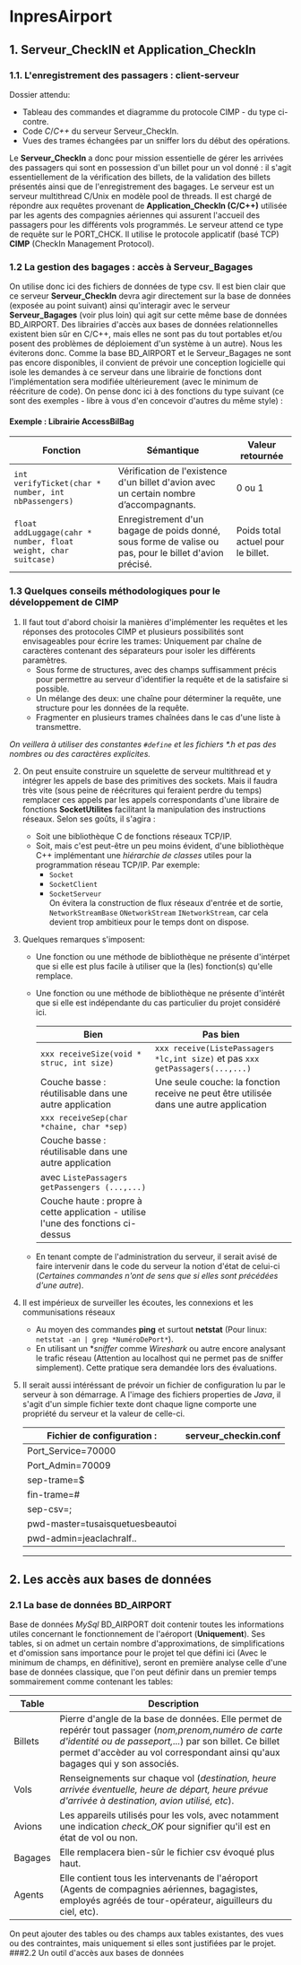 # InpresAirport
## 1. Serveur_CheckIN et Application_CheckIn
### 1.1. L'enregistrement des passagers : client-serveur
Dossier attendu: 
- Tableau des commandes et diagramme du protocole CIMP - du type ci-contre.
- Code *C*/*C++* du serveur Serveur_CheckIn.
- Vues des trames échangées par un sniffer lors du début des opérations.

Le **Serveur_CheckIn** a donc pour mission essentielle de gérer les arrivées des
passagers qui sont en possession d'un billet pour un vol donné : il s'agit essentiellement de la
vérification des billets, de la validation des billets présentés ainsi que de l'enregistrement des
bagages.
Le serveur est un serveur multithread C/Unix en modèle pool de threads. Il est chargé
de répondre aux requêtes provenant de **Application_CheckIn (C/C++)** utilisée par les agents
des compagnies aériennes qui assurent l'accueil des passagers pour les différents vols
programmés. Le serveur attend ce type de requête sur le PORT_CHCK. Il utilise le protocole
applicatif (basé TCP) **CIMP** (CheckIn Management Protocol).
### 1.2 La gestion des bagages : accès à Serveur_Bagages
On utilise donc ici des fichiers de données de type csv. Il est bien clair que ce serveur
**Serveur_CheckIn** devra agir directement sur la base de données (exposée au point suivant)
ainsi qu'interagir avec le serveur **Serveur_Bagages** (voir plus loin) qui agit sur cette même
base de données BD_AIRPORT.
Des librairies d'accès aux bases de données relationnelles existent bien sûr en C/C++,
mais elles ne sont pas du tout portables et/ou posent des problèmes de déploiement d'un
système à un autre). Nous les éviterons donc.
Comme la base BD_AIRPORT et le Serveur_Bagages ne sont pas encore disponibles,
il convient de prévoir une conception logicielle qui isole les demandes à ce serveur dans une
librairie de fonctions dont l'implémentation sera modifiée ultérieurement (avec le minimum
de réécriture de code). On pense donc ici à des fonctions du type suivant (ce sont des
exemples - libre à vous d'en concevoir d'autres du même style) :

#### Exemple : Librairie AccessBilBag

Fonction | Sémantique | Valeur retournée
--- | --- | --- 
`int verifyTicket(char * number, int nbPassengers)` | Vérification de l'existence d'un billet d'avion avec un certain nombre d’accompagnants. | 0 ou 1
`float addLuggage(cahr * number, float weight, char suitcase)`|Enregistrement d'un bagage de poids donné, sous forme de valise ou pas, pour le billet d'avion précisé.| Poids total actuel pour le billet.

### **1.3 Quelques conseils méthodologiques pour le développement de CIMP**

 1. Il faut tout d'abord choisir la manières d'implémenter les requêtes et les réponses des protocoles CIMP et plusieurs possibilités sont envisageables pour écrire les trames:
	Uniquement par chaîne de caractères contenant des séparateurs pour isoler les différents paramètres.
	- Sous forme de structures, avec des champs suffisamment précis pour permettre au serveur d'identifier la requête et de la satisfaire si possible.
	- Un mélange des deux: une chaîne pour déterminer la requête, une structure pour les données de la requête.
	- Fragmenter en plusieurs trames chaînées dans le cas d'une liste à transmettre.

*On veillera à utiliser des constantes `#define` et les fichiers \*.h et pas des nombres ou des caractères explicites.*

2. On peut ensuite construire un squelette de serveur multithread et y intégrer les appels de base des primitives des sockets. Mais il faudra très vite (sous peine de réécritures qui feraient perdre du temps) remplacer ces appels par les appels correspondants d'une libraire de fonctions **SocketUtilites** facilitant la manipulation des instructions réseaux. Selon ses goûts, il s'agira :
	- Soit une bibliothèque C de fonctions réseaux TCP/IP.
	- Soit, mais c'est peut-être un peu moins évident, d'une bibliothèque C++ implémentant une *hiérarchie de classes* utiles pour la programmation réseau TCP/IP.
Par exemple:
		- `Socket`
		- `SocketClient`
		- `SocketServeur`\
On évitera la construction de flux réseaux d'entrée et de sortie, `NetworkStreamBase` `ONetworkStream` `INetworkStream`, car cela devient trop ambitieux pour le temps dont on dispose.
3. Quelques remarques s'imposent:
    - Une fonction ou une méthode de bibliothèque ne présente d'intérpet que si elle est plus facile à utiliser que la (les) fonction(s) qu'elle remplace.
    - Une fonction ou une méthode de bibliothèque ne présente d'intérêt que si elle est indépendante du cas particulier du projet considéré ici.
    
        Bien | Pas bien
        --- | ---
        `xxx receiveSize(void * struc, int size)` | `xxx receive(ListePassagers *lc,int size)` et pas `xxx getPassagers(...,...)`
        Couche basse : réutilisable dans une autre application |  Une seule couche: la fonction receive ne peut être utilisée dans une autre application
        `xxx receiveSep(char *chaine, char *sep)` | 
        Couche basse : réutilisable dans une autre application |
        avec `ListePassagers getPassengers (...,...)` |
        Couche haute : propre à cette application - utilise l'une des fonctions ci-dessus |
    - En tenant compte de l'administration du serveur, il serait avisé de faire intervenir dans le code du serveur la notion d'état de celui-ci (*Certaines commandes n'ont de sens que si elles sont précédées d'une autre*).
4. Il est impérieux de surveiller les écoutes, les connexions et les communisations réseaux
    - Au moyen des commandes **ping** et surtout **netstat** (Pour linux: `netstat -an | grep *NuméroDePort*`).
    - En utilisant un **sniffer* comme *Wireshark* ou autre encore analysant le trafic réseau (Attention au localhost qui ne permet pas de sniffer simplement). Cette pratique sera demandée lors des évaluations.
5. Il serait aussi intéréssant de prévoir un fichier de configuration lu par le serveur à son démarrage. A l'image des fichiers properties de *Java*, il s'agit d'un simple fichier texte dont chaque ligne comporte une propriété du serveur et la valeur de celle-ci.
    
    Fichier de configuration : | serveur_checkin.conf
    --- | ---
    Port_Service=70000 |
    Port_Admin=70009 |
    sep-trame=$ |
    fin-trame=# |
    sep-csv=; |
    pwd-master=tusaisquetuesbeautoi |
    pwd-admin=jeaclachralf.. |
    ---
## 2. Les accès aux bases de données
### 2.1 La base de données BD_AIRPORT
Base de données *MySql* BD_AIRPORT doit contenir toutes les informations utiles concernant le fonctionnement de l'aéroport (**Uniquement**). Ses tables, si on admet un certain nombre d'approximations, de simplifications et d'omission sans importance pour le projet tel que défini ici (Avec le minimum de champs, en définitive), seront en première analyse celle d'une base de données classique, que l'on peut définir dans un premier temps sommairement comme contenant les tables:

Table | Description
--- | --- 
Billets | Pierre d'angle de la base de données. Elle permet de repérér tout passager (*nom,prenom,numéro de carte d'identité ou de passeport,...*) par son billet. Ce billet permet d'accèder au vol correspondant ainsi qu'aux bagages qui y son associés.
Vols | Renseignements sur chaque vol (*destination, heure arrivée éventuelle, heure de départ, heure prévue d'arrivée à destination, avion utilisé, etc*).
Avions | Les appareils utilisés pour les vols, avec notamment une indication *check_OK* pour signifier qu'il est en état de vol ou non.
Bagages | Elle remplacera bien-sûr le fichier csv évoqué plus haut.
Agents | Elle contient tous les intervenants de l'aéroport (Agents de compagnies aériennes, bagagistes, employés agréés de tour-opérateur, aiguilleurs du ciel, etc).

On peut ajouter des tables ou des champs aux tables existantes, des vues ou des contraintes, mais uniquement si elles sont justifiées par le projet.
###2.2 Un outil d'accès aux bases de données

